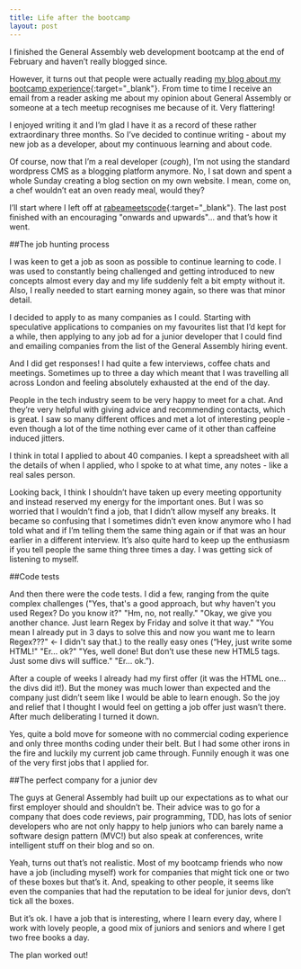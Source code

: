 ```yaml
---
title: Life after the bootcamp
layout: post
---
```

I finished the General Assembly web development bootcamp at the end of February and haven’t really blogged since.

<!--break-->

However, it turns out that people were actually reading [my blog about my bootcamp experience](http://rabeameetscode.wordpress.com/){:target="_blank"}. From time to time I receive an email from a reader asking me about my opinion about General Assembly or someone at a tech meetup recognises me because of it. Very flattering!

I enjoyed writing it and I’m glad I have it as a record of these rather extraordinary three months. So I’ve decided to continue writing - about my new job as a developer, about my continuous learning and about code.

Of course, now that I’m a real developer (*cough*), I’m not using the standard wordpress CMS as a blogging platform anymore. No, I sat down and spent a whole Sunday creating a blog section on my own website. I mean, come on, a chef wouldn’t eat an oven ready meal, would they?

I’ll start where I left off at [rabeameetscode](http://rabeameetscode.wordpress.com/){:target="_blank"}. The last post finished with an encouraging "onwards and upwards"... and that’s how it went.

##The job hunting process

I was keen to get a job as soon as possible to continue learning to code. I was used to constantly being challenged and getting introduced to new concepts almost every day and my life suddenly felt a bit empty without it. Also, I really needed to start earning money again, so there was that minor detail.

I decided to apply to as many companies as I could. Starting with speculative applications to companies on my favourites list that I’d kept for a while, then applying to any job ad for a junior developer that I could find and emailing companies from the list of the General Assembly hiring event.

And I did get responses! I had quite a few interviews, coffee chats and meetings. Sometimes up to three a day which meant that I was travelling all across London and feeling absolutely exhausted at the end of the day.

People in the tech industry seem to be very happy to meet for a chat. And they’re very helpful with giving advice and recommending contacts, which is great. I saw so many different offices and met a lot of interesting people - even though a lot of the time nothing ever came of it other than caffeine induced jitters.

I think in total I applied to about 40 companies. I kept a spreadsheet with all the details of when I applied, who I spoke to at what time, any notes - like a real sales person.

Looking back, I think I shouldn’t have taken up every meeting opportunity and instead reserved my energy for the important ones. But I was so worried that I wouldn’t find a job, that I didn’t allow myself any breaks. It became so confusing that I sometimes didn’t even know anymore who I had told what and if I’m telling them the same thing again or if that was an hour earlier in a different interview. It’s also quite hard to keep up the enthusiasm if you tell people the same thing three times a day. I was getting sick of listening to myself.

##Code tests

And then there were the code tests. I did a few, ranging from the quite complex challenges ("Yes, that's a good approach, but why haven't you used Regex? Do you know it?" "Hm, no, not really." "Okay, we give you another chance. Just learn Regex by Friday and solve it that way." "You mean I already put in 3 days to solve this and now you want me to learn Regex???" ← I didn't say that.) to the really easy ones (“Hey, just write some HTML!" "Er… ok?" "Yes, well done! But don’t use these new HTML5 tags. Just some divs will suffice." "Er… ok.”).

After a couple of weeks I already had my first offer (it was the HTML one… the divs did it!). But the money was much lower than expected and the company just didn’t seem like I would be able to learn enough. So the joy and relief that I thought I would feel on getting a job offer just wasn’t there. After much deliberating I turned it down.

Yes, quite a bold move for someone with no commercial coding experience and only three months coding under their belt. But I had some other irons in the fire and luckily my current job came through. Funnily enough it was one of the very first jobs that I applied for.

##The perfect company for a junior dev

The guys at General Assembly had built up our expectations as to what our first employer should and shouldn’t be. Their advice was to go for a company that does code reviews, pair programming, TDD, has lots of senior developers who are not only happy to help juniors who can barely name a software design pattern (MVC!) but also speak at conferences, write intelligent stuff on their blog and so on.

Yeah, turns out that’s not realistic. Most of my bootcamp friends who now have a job (including myself) work for companies that might tick one or two of these boxes but that’s it. And, speaking to other people, it seems like even the companies that had the reputation to be ideal for junior devs, don’t tick all the boxes.

But it’s ok. I have a job that is interesting, where I learn every day, where I work with lovely people, a good mix of juniors and seniors and where I get two free books a day.

The plan worked out!